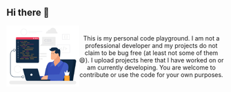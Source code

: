 ## Hi there 👋

<div style="display: flex; align-items: center;">
  <div style="flex: 1;">
    <img src="assets/programmer.gif" alt="Programmer" width="200">
  </div>
  <div style="flex: 2; text-align: center;">
    This is my personal code playground. I am not a professional developer and my projects do not claim to be bug free (at least not some of them 😄). I upload projects here that I have worked on or am currently developing. You are welcome to contribute or use the code for your own purposes.
  </div>
</div>